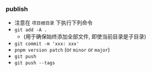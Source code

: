 ### publish
- 注意在 `项目根目录` 下执行下列命令
- `git add -A .`
   - (用于确保始终添加全部文件, 即使当前目录是子目录)
- `git commit -m 'xxx: xxx'`
- `pnpm version patch` (or `minor` or `major`)
- `git push`
- `git push --tags`
